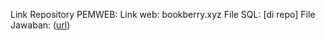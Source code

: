 Link Repository PEMWEB: 
Link web: bookberry.xyz
File SQL: [di repo]
File Jawaban: ([url](https://docs.google.com/document/d/1LcmN7xMXtcCVkl72FkWPdJUSh8_Z7kCM4GnboZUXJD8/edit?usp=sharing))
